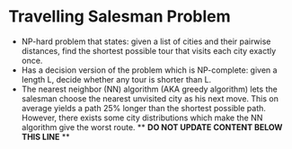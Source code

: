 Travelling Salesman Problem
===========================

* NP-hard problem that states: given a list of cities and their pairwise distances, find the shortest possible tour that visits each city exactly once.
* Has a decision version of the problem which is NP-complete: given a length L, decide whether any tour is shorter than L.
* The nearest neighbor (NN) algorithm (AKA greedy algorithm) lets the salesman choose the nearest unvisited city as his next move. This on average yields a path 25% longer than the shortest possible path. However, there exists some city distributions which make the NN algorithm give the worst route.
** **DO NOT UPDATE CONTENT BELOW THIS LINE** **

